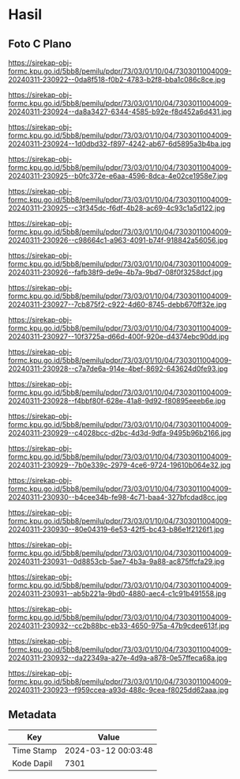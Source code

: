 # Hasil

## Foto C Plano

https://sirekap-obj-formc.kpu.go.id/5bb8/pemilu/pdpr/73/03/01/10/04/7303011004009-20240311-230922--0da8f518-f0b2-4783-b2f8-bba1c086c8ce.jpg

https://sirekap-obj-formc.kpu.go.id/5bb8/pemilu/pdpr/73/03/01/10/04/7303011004009-20240311-230924--da8a3427-6344-4585-b92e-f8d452a6d431.jpg

https://sirekap-obj-formc.kpu.go.id/5bb8/pemilu/pdpr/73/03/01/10/04/7303011004009-20240311-230924--1d0dbd32-f897-4242-ab67-6d5895a3b4ba.jpg

https://sirekap-obj-formc.kpu.go.id/5bb8/pemilu/pdpr/73/03/01/10/04/7303011004009-20240311-230925--b0fc372e-e6aa-4596-8dca-4e02ce1958e7.jpg

https://sirekap-obj-formc.kpu.go.id/5bb8/pemilu/pdpr/73/03/01/10/04/7303011004009-20240311-230925--c3f345dc-f6df-4b28-ac69-4c93c1a5d122.jpg

https://sirekap-obj-formc.kpu.go.id/5bb8/pemilu/pdpr/73/03/01/10/04/7303011004009-20240311-230926--c98664c1-a963-4091-b74f-918842a56056.jpg

https://sirekap-obj-formc.kpu.go.id/5bb8/pemilu/pdpr/73/03/01/10/04/7303011004009-20240311-230926--fafb38f9-de9e-4b7a-9bd7-08f0f3258dcf.jpg

https://sirekap-obj-formc.kpu.go.id/5bb8/pemilu/pdpr/73/03/01/10/04/7303011004009-20240311-230927--7cb875f2-c922-4d60-8745-debb670ff32e.jpg

https://sirekap-obj-formc.kpu.go.id/5bb8/pemilu/pdpr/73/03/01/10/04/7303011004009-20240311-230927--10f3725a-d66d-400f-920e-d4374ebc90dd.jpg

https://sirekap-obj-formc.kpu.go.id/5bb8/pemilu/pdpr/73/03/01/10/04/7303011004009-20240311-230928--c7a7de6a-914e-4bef-8692-643624d0fe93.jpg

https://sirekap-obj-formc.kpu.go.id/5bb8/pemilu/pdpr/73/03/01/10/04/7303011004009-20240311-230928--f4bbf80f-628e-41a8-9d92-f80895eeeb6e.jpg

https://sirekap-obj-formc.kpu.go.id/5bb8/pemilu/pdpr/73/03/01/10/04/7303011004009-20240311-230929--c4028bcc-d2bc-4d3d-9dfa-9495b96b2166.jpg

https://sirekap-obj-formc.kpu.go.id/5bb8/pemilu/pdpr/73/03/01/10/04/7303011004009-20240311-230929--7b0e339c-2979-4ce6-9724-19610b064e32.jpg

https://sirekap-obj-formc.kpu.go.id/5bb8/pemilu/pdpr/73/03/01/10/04/7303011004009-20240311-230930--b4cee34b-fe98-4c71-baa4-327bfcdad8cc.jpg

https://sirekap-obj-formc.kpu.go.id/5bb8/pemilu/pdpr/73/03/01/10/04/7303011004009-20240311-230930--80e04319-6e53-42f5-bc43-b86e1f2126f1.jpg

https://sirekap-obj-formc.kpu.go.id/5bb8/pemilu/pdpr/73/03/01/10/04/7303011004009-20240311-230931--0d8853cb-5ae7-4b3a-9a88-ac875ffcfa29.jpg

https://sirekap-obj-formc.kpu.go.id/5bb8/pemilu/pdpr/73/03/01/10/04/7303011004009-20240311-230931--ab5b221a-9bd0-4880-aec4-c1c91b491558.jpg

https://sirekap-obj-formc.kpu.go.id/5bb8/pemilu/pdpr/73/03/01/10/04/7303011004009-20240311-230932--cc2b88bc-eb33-4650-975a-47b9cdee613f.jpg

https://sirekap-obj-formc.kpu.go.id/5bb8/pemilu/pdpr/73/03/01/10/04/7303011004009-20240311-230932--da22349a-a27e-4d9a-a878-0e57ffeca68a.jpg

https://sirekap-obj-formc.kpu.go.id/5bb8/pemilu/pdpr/73/03/01/10/04/7303011004009-20240311-230923--f959ccea-a93d-488c-9cea-f8025dd62aaa.jpg


## Metadata

| Key        | Value               |
| ---------- | ------------------- |
| Time Stamp | 2024-03-12 00:03:48 |
| Kode Dapil | 7301                |



